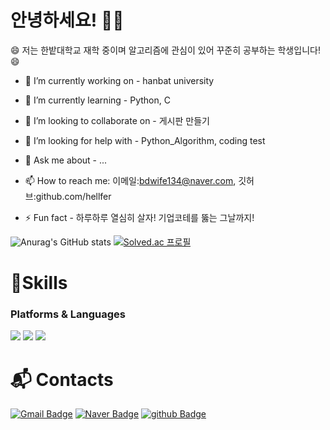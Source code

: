 # 안녕하세요! 👋👋



<p align="left">
😄 저는 한밭대학교 재학 중이며 알고리즘에 관심이 있어 꾸준히 공부하는 학생입니다! 😄
 
- 🔭 I’m currently working on - hanbat university
 
- 🌱 I’m currently learning - Python, C
  
- 👯 I’m looking to collaborate on - 게시판 만들기
  
- 🤔 I’m looking for help with - Python_Algorithm, coding test
  
- 💬 Ask me about - ...
  
- 📫 How to reach me: 이메일:bdwife134@naver.com, 깃허브:github.com/hellfer
  
- ⚡ Fun fact - 하루하루 열심히 살자! 기업코테를 뚫는 그날까지!
</p>

![Anurag's GitHub stats](https://github-readme-stats.vercel.app/api?username=hellfer&show_icons=true&theme=radical)    [![Solved.ac
프로필](http://mazassumnida.wtf/api/generate_badge?boj=bdwife)](https://solved.ac/bdwife) 

 # 💪Skills
### Platforms & Languages
 <img src="https://img.shields.io/badge/Python-3776AB?style=squre&logo=python&logoColor=white"/>  <img src="https://img.shields.io/badge/C-A8B9CC?style=squre&logo=c&logoColor=white"/> <img src="https://img.shields.io/badge/github-181717?style=squre&logo=github&logoColor=white">

# :mailbox_with_mail: Contacts
[![Gmail Badge](https://img.shields.io/badge/Gmail-d14836?style=flat-square&logo=Gmail&logoColor=white&link=mailto:ljsmn123@gmail.com)](mailto:ljsmn123@gmail.com)
[![Naver Badge](https://img.shields.io/badge/Naver-03C75A?style=flat-square&logo=Naver&logoColor=white&link=mailto:bdwife134@naver.com)](mailto:bdwife134@naver.com)
[![github Badge](https://img.shields.io/badge/github-03C75A?style=flat-square&logo=Naver&logoColor=white&link=mailto:https://github.com/hellfer)](mailto:https://github.com/hellfer)
